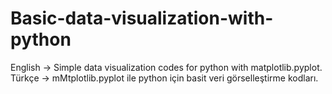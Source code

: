 # Basic-data-visualization-with-python

English -> Simple data visualization codes for python with matplotlib.pyplot.
Türkçe -> mMtplotlib.pyplot ile python için basit veri görselleştirme kodları.
